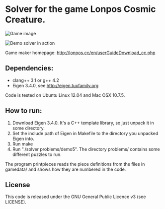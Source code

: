 # Solver for the game Lonpos Cosmic Creature.

![Game image](problems/lonposcc.jpg)

![Demo solver in action](problems/demo6.png)

Game maker homepage: http://lonpos.cc/en/userGuideDownload_cc.php

## Dependencies:
* clang++ 3.1 or g++ 4.2
* Eigen 3.4.0, see http://eigen.tuxfamily.org

Code is tested on Ubuntu Linux 12.04 and Mac OSX 10.7.5.

## How to run:
1. Download Eigen 3.4.0. It's a C++ template library, so just unpack it in some directory.
1. Set the include path of Eigen in Makefile to the directory you unpacked Eigen into.
1. Run make
1. Run "./solver problems/demo5". The directory problems/ contains some different puzzles to run.

The program printpieces reads the piece definitions from the files in
gamedata/ and shows how they are numbered in the code.

## License
This code is released under the GNU General Public Licence v3 (see LICENSE).
